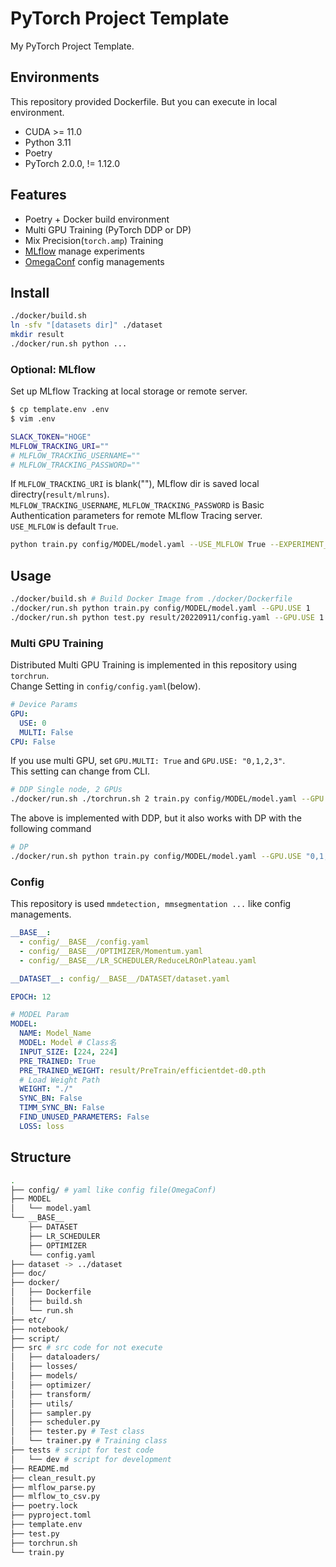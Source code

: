# PyTorch Project Template

My PyTorch Project Template.

## Environments

This repository provided Dockerfile. But you can execute in local environment.

- CUDA >= 11.0
- Python 3.11
- Poetry
- PyTorch 2.0.0, != 1.12.0

## Features

- Poetry + Docker build environment
- Multi GPU Training (PyTorch DDP or DP)
- Mix Precision(`torch.amp`) Training
- [MLflow](https://mlflow.org) manage experiments
- [OmegaConf](https://github.com/omry/omegaconf) config managements

## Install

```bash
./docker/build.sh
ln -sfv "[datasets dir]" ./dataset
mkdir result
./docker/run.sh python ...
```

### Optional: MLflow

Set up MLflow Tracking at local storage or remote server.

```bash
$ cp template.env .env
$ vim .env

SLACK_TOKEN="HOGE"
MLFLOW_TRACKING_URI=""
# MLFLOW_TRACKING_USERNAME=""
# MLFLOW_TRACKING_PASSWORD=""
```

If `MLFLOW_TRACKING_URI` is blank(""), MLflow dir is saved local directry(`result/mlruns`).  
`MLFLOW_TRACKING_USERNAME`, `MLFLOW_TRACKING_PASSWORD` is Basic Authentication parameters for remote MLflow Tracing server.  
`USE_MLFLOW` is default `True`.

```bash
python train.py config/MODEL/model.yaml --USE_MLFLOW True --EXPERIMENT_NAME "pytorch-experiment"
```

## Usage

```bash
./docker/build.sh # Build Docker Image from ./docker/Dockerfile
./docker/run.sh python train.py config/MODEL/model.yaml --GPU.USE 1
./docker/run.sh python test.py result/20220911/config.yaml --GPU.USE 1
```

### Multi GPU Training

Distributed Multi GPU Training is implemented in this repository using `torchrun`.  
Change Setting in `config/config.yaml`(below).

```yaml
# Device Params
GPU:
  USE: 0
  MULTI: False
CPU: False
```

If you use multi GPU, set `GPU.MULTI: True` and `GPU.USE: "0,1,2,3"`.  
This setting can change from CLI.

```bash
# DDP Single node, 2 GPUs
./docker/run.sh ./torchrun.sh 2 train.py config/MODEL/model.yaml --GPU.USE '1,2'
```

The above is implemented with DDP, but it also works with DP with the following command

```bash
# DP
./docker/run.sh python train.py config/MODEL/model.yaml --GPU.USE "0,1,2,3"
```

### Config

This repository is used `mmdetection, mmsegmentation ...` like config managements.

```yaml
__BASE__:
  - config/__BASE__/config.yaml
  - config/__BASE__/OPTIMIZER/Momentum.yaml
  - config/__BASE__/LR_SCHEDULER/ReduceLROnPlateau.yaml

__DATASET__: config/__BASE__/DATASET/dataset.yaml

EPOCH: 12

# MODEL Param
MODEL:
  NAME: Model_Name
  MODEL: Model # Class名
  INPUT_SIZE: [224, 224]
  PRE_TRAINED: True
  PRE_TRAINED_WEIGHT: result/PreTrain/efficientdet-d0.pth
  # Load Weight Path
  WEIGHT: "./"
  SYNC_BN: False
  TIMM_SYNC_BN: False
  FIND_UNUSED_PARAMETERS: False
  LOSS: loss
```

## Structure

```bash
.
├── config/ # yaml like config file(OmegaConf)
├── MODEL
│   └── model.yaml
└── __BASE__
    ├── DATASET
    ├── LR_SCHEDULER
    ├── OPTIMIZER
    └── config.yaml
├── dataset -> ../dataset
├── doc/
├── docker/
│   ├── Dockerfile
│   ├── build.sh
│   └── run.sh
├── etc/
├── notebook/
├── script/
├── src # src code for not execute
│   ├── dataloaders/
│   ├── losses/
│   ├── models/
│   ├── optimizer/
│   ├── transform/
│   ├── utils/
│   ├── sampler.py
│   ├── scheduler.py
│   ├── tester.py # Test class
│   └── trainer.py # Training class
├── tests # script for test code
│   └── dev # script for development
├── README.md
├── clean_result.py
├── mlflow_parse.py
├── mlflow_to_csv.py
├── poetry.lock
├── pyproject.toml
├── template.env
├── test.py
├── torchrun.sh
└── train.py
```
